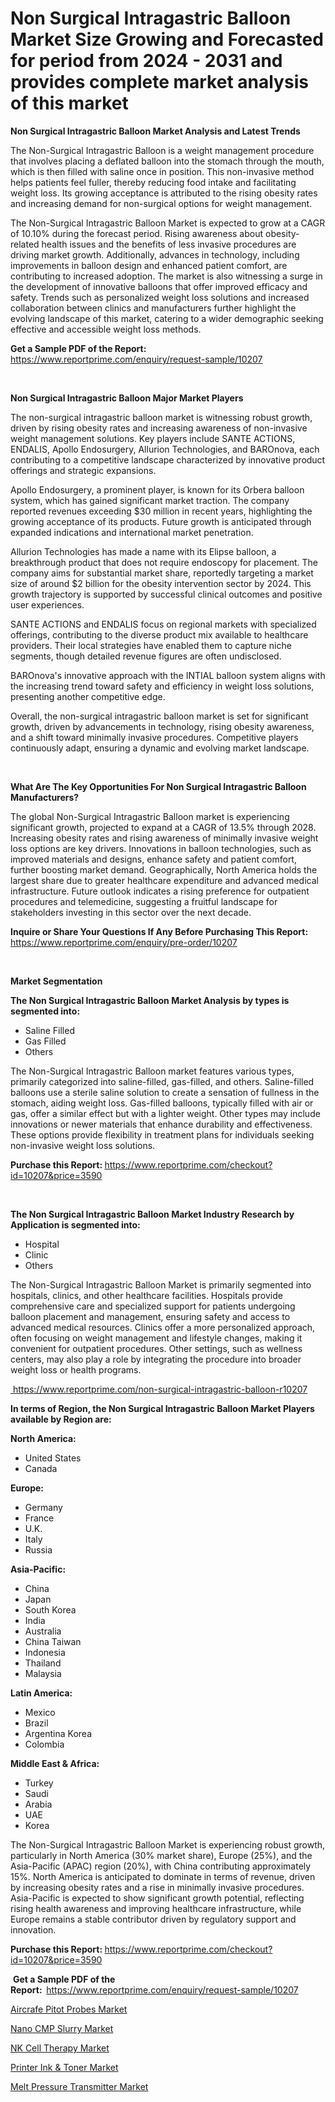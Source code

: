 <p><h1>Non Surgical Intragastric Balloon Market Size Growing and Forecasted for period from 2024 - 2031 and provides complete market analysis of this market</h1></p><p><strong>Non Surgical Intragastric Balloon Market Analysis and Latest Trends</strong></p>
<p><p>The Non-Surgical Intragastric Balloon is a weight management procedure that involves placing a deflated balloon into the stomach through the mouth, which is then filled with saline once in position. This non-invasive method helps patients feel fuller, thereby reducing food intake and facilitating weight loss. Its growing acceptance is attributed to the rising obesity rates and increasing demand for non-surgical options for weight management. </p><p>The Non-Surgical Intragastric Balloon Market is expected to grow at a CAGR of 10.10% during the forecast period. Rising awareness about obesity-related health issues and the benefits of less invasive procedures are driving market growth. Additionally, advances in technology, including improvements in balloon design and enhanced patient comfort, are contributing to increased adoption. The market is also witnessing a surge in the development of innovative balloons that offer improved efficacy and safety. Trends such as personalized weight loss solutions and increased collaboration between clinics and manufacturers further highlight the evolving landscape of this market, catering to a wider demographic seeking effective and accessible weight loss methods.</p></p>
<p><strong>Get a Sample PDF of the Report:&nbsp;</strong> <a href="https://www.reportprime.com/enquiry/request-sample/10207">https://www.reportprime.com/enquiry/request-sample/10207</a></p>
<p>&nbsp;</p>
<p><strong>Non Surgical Intragastric Balloon Major Market Players</strong></p>
<p><p>The non-surgical intragastric balloon market is witnessing robust growth, driven by rising obesity rates and increasing awareness of non-invasive weight management solutions. Key players include SANTE ACTIONS, ENDALIS, Apollo Endosurgery, Allurion Technologies, and BAROnova, each contributing to a competitive landscape characterized by innovative product offerings and strategic expansions.</p><p>Apollo Endosurgery, a prominent player, is known for its Orbera balloon system, which has gained significant market traction. The company reported revenues exceeding $30 million in recent years, highlighting the growing acceptance of its products. Future growth is anticipated through expanded indications and international market penetration.</p><p>Allurion Technologies has made a name with its Elipse balloon, a breakthrough product that does not require endoscopy for placement. The company aims for substantial market share, reportedly targeting a market size of around $2 billion for the obesity intervention sector by 2024. This growth trajectory is supported by successful clinical outcomes and positive user experiences.</p><p>SANTE ACTIONS and ENDALIS focus on regional markets with specialized offerings, contributing to the diverse product mix available to healthcare providers. Their local strategies have enabled them to capture niche segments, though detailed revenue figures are often undisclosed.</p><p>BAROnova's innovative approach with the INTIAL balloon system aligns with the increasing trend toward safety and efficiency in weight loss solutions, presenting another competitive edge.</p><p>Overall, the non-surgical intragastric balloon market is set for significant growth, driven by advancements in technology, rising obesity awareness, and a shift toward minimally invasive procedures. Competitive players continuously adapt, ensuring a dynamic and evolving market landscape.</p></p>
<p>&nbsp;</p>
<p><strong>What Are The Key Opportunities For Non Surgical Intragastric Balloon Manufacturers?</strong></p>
<p><p>The global Non-Surgical Intragastric Balloon market is experiencing significant growth, projected to expand at a CAGR of 13.5% through 2028. Increasing obesity rates and rising awareness of minimally invasive weight loss options are key drivers. Innovations in balloon technologies, such as improved materials and designs, enhance safety and patient comfort, further boosting market demand. Geographically, North America holds the largest share due to greater healthcare expenditure and advanced medical infrastructure. Future outlook indicates a rising preference for outpatient procedures and telemedicine, suggesting a fruitful landscape for stakeholders investing in this sector over the next decade.</p></p>
<p><strong>Inquire or Share Your Questions If Any Before Purchasing This Report:</strong> <a href="https://www.reportprime.com/enquiry/pre-order/10207">https://www.reportprime.com/enquiry/pre-order/10207</a></p>
<p>&nbsp;</p>
<p><strong>Market Segmentation</strong></p>
<p><strong>The Non Surgical Intragastric Balloon Market Analysis by types is segmented into:</strong></p>
<p><ul><li>Saline Filled</li><li>Gas Filled</li><li>Others</li></ul></p>
<p><p>The Non-Surgical Intragastric Balloon market features various types, primarily categorized into saline-filled, gas-filled, and others. Saline-filled balloons use a sterile saline solution to create a sensation of fullness in the stomach, aiding weight loss. Gas-filled balloons, typically filled with air or gas, offer a similar effect but with a lighter weight. Other types may include innovations or newer materials that enhance durability and effectiveness. These options provide flexibility in treatment plans for individuals seeking non-invasive weight loss solutions.</p></p>
<p><strong>Purchase this Report:&nbsp;</strong><a href="https://www.reportprime.com/checkout?id=10207&price=3590">https://www.reportprime.com/checkout?id=10207&price=3590</a></p>
<p>&nbsp;</p>
<p><strong>The Non Surgical Intragastric Balloon Market Industry Research by Application is segmented into:</strong></p>
<p><ul><li>Hospital</li><li>Clinic</li><li>Others</li></ul></p>
<p><p>The Non-Surgical Intragastric Balloon Market is primarily segmented into hospitals, clinics, and other healthcare facilities. Hospitals provide comprehensive care and specialized support for patients undergoing balloon placement and management, ensuring safety and access to advanced medical resources. Clinics offer a more personalized approach, often focusing on weight management and lifestyle changes, making it convenient for outpatient procedures. Other settings, such as wellness centers, may also play a role by integrating the procedure into broader weight loss or health programs.</p></p>
<p><a href="https://www.reportprime.com/non-surgical-intragastric-balloon-r10207">&nbsp;https://www.reportprime.com/non-surgical-intragastric-balloon-r10207</a></p>
<p><strong>In terms of Region, the Non Surgical Intragastric Balloon Market Players available by Region are:</strong></p>
<p>
    <p> <strong> North America: </strong>
        <ul>
            <li>United States</li>
            <li>Canada</li>
        </ul>
        </p> 
    <p> <strong> Europe: </strong>
        <ul>
            <li>Germany</li>
            <li>France</li>
            <li>U.K.</li>
            <li>Italy</li>
            <li>Russia</li>
        </ul>
        </p> 
    <p> <strong> Asia-Pacific: </strong>
        <ul>
            <li>China</li>
            <li>Japan</li>
            <li>South Korea</li>
            <li>India</li>
            <li>Australia</li>
            <li>China Taiwan</li>
            <li>Indonesia</li>
            <li>Thailand</li>
            <li>Malaysia</li>
        </ul>
        </p> 
    <p> <strong> Latin America: </strong>
        <ul>
            <li>Mexico</li>
            <li>Brazil</li>
            <li>Argentina Korea</li>
            <li>Colombia</li>
        </ul>
        </p> 
    <p> <strong> Middle East & Africa: </strong>
        <ul>
            <li>Turkey</li>
            <li>Saudi</li>
            <li>Arabia</li>
            <li>UAE</li>
            <li>Korea</li>
        </ul>
    </p>
    </p>
<p><p>The Non-Surgical Intragastric Balloon Market is experiencing robust growth, particularly in North America (30% market share), Europe (25%), and the Asia-Pacific (APAC) region (20%), with China contributing approximately 15%. North America is anticipated to dominate in terms of revenue, driven by increasing obesity rates and a rise in minimally invasive procedures. Asia-Pacific is expected to show significant growth potential, reflecting rising health awareness and improving healthcare infrastructure, while Europe remains a stable contributor driven by regulatory support and innovation.</p></p>
<p><strong>Purchase this Report: </strong><a href="https://www.reportprime.com/checkout?id=10207&price=3590">https://www.reportprime.com/checkout?id=10207&price=3590</a></p>
<p>&nbsp;<strong>Get a Sample PDF of the Report:&nbsp;&nbsp;</strong><a href="https://www.reportprime.com/enquiry/request-sample/10207">https://www.reportprime.com/enquiry/request-sample/10207</a></p>
<p><strong></strong></p>
<p><p><a href="https://issuu.com/reportprime-2/docs/aircrafe-pitot-probes-market-size-2_dbd29eee12c3c5">Aircrafe Pitot Probes Market</a></p><p><a href="https://medium.com/@max.hudson54565/in-the-nano-cmp-slurry-market-the-main-focus-is-on-keeping-costs-low-and-getting-the-most-out-of-9bb7b37ca259">Nano CMP Slurry Market</a></p><p><a href="https://www.linkedin.com/pulse/nk-cell-therapy-market-forecasts-trends-impact-analysis-h6f1f?trackingId=ZYCC1dTmTj6LWZxNkZ3ruA%3D%3D">NK Cell Therapy Market</a></p><p><a href="https://medium.com/@max.hudson54565/printer-ink-toner-market-forecasts-market-trends-and-impact-analysis-2024-2031-73b7aaae6808">Printer Ink & Toner Market</a></p><p><a href="https://issuu.com/reportprime-2/docs/melt-pressure-transmitter-market-si_510fb18186a6fe">Melt Pressure Transmitter Market</a></p></p>